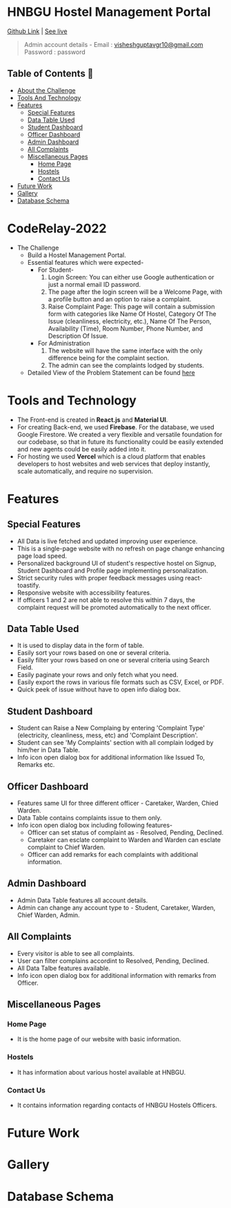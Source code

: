 # HNBGU Hostel Management Portal
[Github Link](https://github.com/VisheshVGR/hnbgu_hostel_management_portal) | [See live](https://hnbgu-hostel-management-portal.vercel.app/)
> Admin account details -
> Email : visheshguptavgr10@gmail.com
> Password : password
## Table of Contents 📕
* [About the Challenge](#coderelay-2022)
* [Tools And Technology](#tools-and-technology)
* [Features](#features)
    * [Special Features](#special-features)
    * [Data Table Used](#data-table-used)
    * [Student Dashboard](#student-dashboard)
    * [Officer Dashboard](#officer-dashboard)
    * [Admin Dashboard](#admin-dashboard)
    * [All Complaints](#all-complaints)
    * [Miscellaneous Pages](#miscellaneous-pages)
        * [Home Page](#home-page)
        * [Hostels](#hostels)
        * [Contact Us](#contact-us)
* [Future Work](#future-work)
* [Gallery](#gallery)
* [Database Schema](#database-schema)
# CodeRelay-2022
* The Challenge
	* Build a Hostel Management Portal.
	* Essential features which were expected-
	    * For Student-
	        1.  Login Screen: You can either use Google authentication or just a normal email ID password.
	        2. The page after the login screen will be a Welcome Page, with a profile button and an option to raise a complaint. 
	        3. Raise Complaint Page: This page will contain a submission form with categories like Name Of Hostel, Category Of The Issue (cleanliness, electricity, etc.), Name Of The Person, Availability (Time), Room Number, Phone Number, and Description Of Issue.
	    * For Administration
	        1. The website will have the same interface with the only difference being for the complaint section. 
            2. The admin can see the complaints lodged by students.
	* Detailed View of the Problem Statement can be found [here](https://drive.google.com/file/d/1HLIcM1jE_TwxM7tiwRn-yQ41rGXy6Q3K/view?usp=sharing)

# Tools and Technology
* The Front-end is created in **React.js** and **Material UI**. 
* For creating Back-end, we used **Firebase**. For the database, we used Google Firestore. We created a very flexible and versatile foundation for our codebase, so that in future its functionality could be easily extended and new agents could be easily added into it.
* For hosting we used **Vercel** which is a cloud platform that enables developers to host websites and web services that deploy instantly, scale automatically, and require no supervision.

# Features

## Special Features
* All Data is live fetched and updated improving user experience.
* This is a single-page website with no refresh on page change enhancing page load speed.
* Personalized background UI of student's respective hostel on Signup, Student Dashboard and Profile page implementing personalization.
* Strict security rules with proper feedback messages using react-toastify.
* Responsive website with accessibility features.
* If officers 1 and 2 are not able to resolve this within 7 days, the complaint request will be promoted automatically to the next officer.

## Data Table Used
* It is used to display data in the form of table.
* Easily sort your rows based on one or several criteria.
* Easily filter your rows based on one or several criteria using Search Field.
* Easily paginate your rows and only fetch what you need.
* Easily export the rows in various file formats such as CSV, Excel, or PDF.
* Quick peek of issue without have to open info dialog box.

## Student Dashboard
* Student can Raise a New Complaing by entering 'Complaint Type' (electricity, cleanliness, mess, etc) and 'Complaint Description'.
* Student can see 'My Complaints' section with all complain lodged by him/her in Data Table.
* Info icon open dialog box for additional information like Issued To, Remarks etc.

## Officer Dashboard
* Features same UI for three different officer - Caretaker, Warden, Chied Warden.
* Data Table contains complaints issue to them only.
* Info icon open dialog box including following features-
    * Officer can set status of complaint as - Resolved, Pending, Declined.
    * Caretaker can esclate complaint to Warden and Warden can esclate complaint to Chief Warden.
    * Officer can add remarks for each complaints with additional information.

## Admin Dashboard
* Admin Data Table features all account details.
* Admin can change any account type to - Student, Caretaker, Warden, Chief Warden, Admin.

## All Complaints
* Every visitor is able to see all complaints.
* User can filter complains accordint to Resolved, Pending, Declined.
* All Data Talbe features available.
* Info icon open dialog box for additional information with remarks from Officer.

## Miscellaneous Pages

### Home Page
* It is the home page of our website with basic information.

### Hostels
* It has information about various hostel available at HNBGU.

### Contact Us
* It contains information regarding contacts of HNBGU Hostels Officers.


# Future Work

# Gallery

# Database Schema

